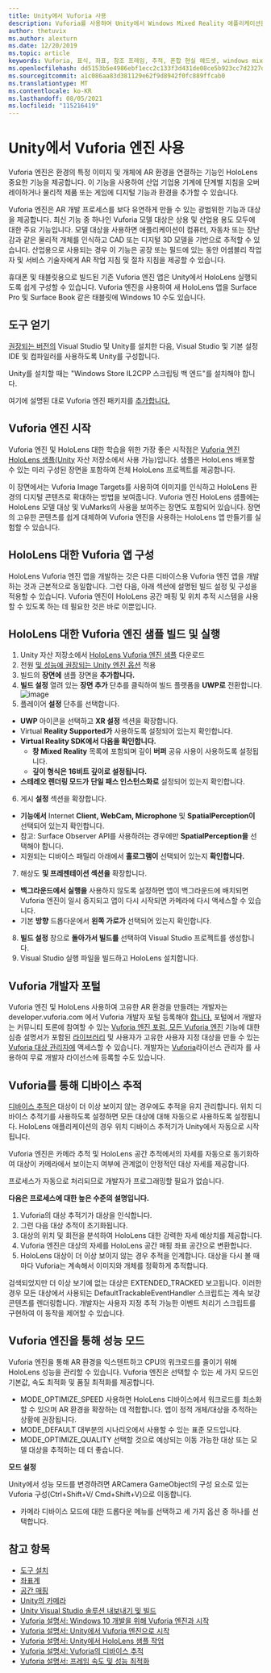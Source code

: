 ```yaml
---
title: Unity에서 Vuforia 사용
description: Vuforia를 사용하여 Unity에서 Windows Mixed Reality 애플리케이션을 빌드합니다.
author: thetuvix
ms.author: alexturn
ms.date: 12/20/2019
ms.topic: article
keywords: Vuforia, 표식, 좌표, 참조 프레임, 추적, 혼합 현실 헤드셋, windows mixed reality 헤드셋, 가상 현실 헤드셋, unity, HoloLens, 디바이스 추적, 성능 모드, Vuforia 개발자 포털
ms.openlocfilehash: dd5153b5e4986ebf1ecc2c133f3d431de08ce5b923cc7d2327d9cbda4f4df61c
ms.sourcegitcommit: a1c086aa83d381129e62f9d8942f0fc889ffcab0
ms.translationtype: MT
ms.contentlocale: ko-KR
ms.lasthandoff: 08/05/2021
ms.locfileid: "115216419"
---
```

# <a name="using-vuforia-engine-with-unity"></a>Unity에서 Vuforia 엔진 사용

Vuforia 엔진은 환경의 특정 이미지 및 개체에 AR 환경을 연결하는 기능인 HoloLens 중요한 기능을 제공합니다. 이 기능을 사용하여 산업 기업용 기계에 단계별 지침을 오버레이하거나 물리적 제품 또는 게임에 디지털 기능과 환경을 추가할 수 있습니다.

Vuforia 엔진은 AR 개발 프로세스를 보다 유연하게 만들 수 있는 광범위한 기능과 대상을 제공합니다. 최신 기능 중 하나인 Vuforia 모델 대상은 상용 및 산업용 용도 모두에 대한 주요 기능입니다. 모델 대상을 사용하면 애플리케이션이 컴퓨터, 자동차 또는 장난감과 같은 물리적 개체를 인식하고 CAD 또는 디지털 3D 모델을 기반으로 추적할 수 있습니다. 산업용으로 사용되는 경우 이 기능은 공장 또는 필드에 있는 동안 어셈블리 작업자 및 서비스 기술자에게 AR 작업 지침 및 절차 지침을 제공할 수 있습니다.

휴대폰 및 태블릿용으로 빌드된 기존 Vuforia 엔진 앱은 Unity에서 HoloLens 실행되도록 쉽게 구성할 수 있습니다. Vuforia 엔진을 사용하여 새 HoloLens 앱을 Surface Pro 및 Surface Book 같은 태블릿에 Windows 10 수도 있습니다.


## <a name="get-the-tools"></a>도구 얻기

[권장되는 버전의](../install-the-tools.md) Visual Studio 및 Unity를 설치한 다음, Visual Studio 및 기본 설정 IDE 및 컴파일러를 사용하도록 Unity를 구성합니다. 

Unity를 설치할 때는 "Windows Store IL2CPP 스크립팅 백 엔드"를 설치해야 합니다.

여기에 설명된 대로 Vuforia 엔진 패키지를 [추가합니다.](https://library.vuforia.com/content/vuforia-library/en/articles/Solution/vuforia-engine-package-hosting-for-unity.html)

## <a name="getting-started-with-vuforia-engine"></a>Vuforia 엔진 시작

Vuforia 엔진 및 HoloLens 대한 학습을 위한 가장 좋은 시작점은 [Vuforia 엔진 HoloLens 샘플(Unity](https://assetstore.unity.com/packages/templates/packs/vuforia-hololens-sample-101553) 자산 저장소에서 사용 가능)입니다. 샘플은 HoloLens 배포할 수 있는 미리 구성된 장면을 포함하여 전체 HoloLens 프로젝트를 제공합니다.

이 장면에서는 Vuforia Image Targets를 사용하여 이미지를 인식하고 HoloLens 환경의 디지털 콘텐츠로 확대하는 방법을 보여줍니다. Vuforia 엔진 HoloLens 샘플에는 HoloLens 모델 대상 및 VuMarks의 사용을 보여주는 장면도 포함되어 있습니다. 장면의 고유한 콘텐츠를 쉽게 대체하여 Vuforia 엔진을 사용하는 HoloLens 앱 만들기를 실험할 수 있습니다.



## <a name="configuring-a-vuforia-app-for-hololens"></a>HoloLens 대한 Vuforia 앱 구성

HoloLens Vuforia 엔진 앱을 개발하는 것은 다른 디바이스용 Vuforia 엔진 앱을 개발하는 것과 근본적으로 동일합니다. 그런 다음, 아래 섹션에 설명된 빌드 설정 및 구성을 적용할 수 있습니다. Vuforia 엔진이 HoloLens 공간 매핑 및 위치 추적 시스템을 사용할 수 있도록 하는 데 필요한 것은 바로 이뿐입니다.

## <a name="build-and-run-the-vuforia-engine-sample-for-hololens"></a>HoloLens 대한 Vuforia 엔진 샘플 빌드 및 실행
1.  Unity 자산 저장소에서 [HoloLens Vuforia 엔진 샘플](https://assetstore.unity.com/packages/templates/packs/vuforia-hololens-sample-101553) 다운로드
2.  전원 [및 성능에 권장되는 Unity 엔진 옵션](performance-recommendations-for-unity.md) 적용
3.  빌드의 **장면에** 샘플 장면을 **추가합니다.**
4.  **빌드 설정** 열려 있는 **장면 추가** 단추를 클릭하여 빌드 플랫폼을 **UWP로** 전환합니다.
![image](https://user-images.githubusercontent.com/45470042/89573103-173daa80-d7f8-11ea-9284-931a7b6c913d.png)
5.  플레이어 **설정** 단추를 선택합니다.  
   * **UWP** 아이콘을 선택하고 **XR 설정** 섹션을 확장합니다.
   * Virtual **Reality Supported가** 사용하도록 설정되어 있는지 확인합니다.    
   * **Virtual Reality SDK에서 다음을 확인합니다.**
     * **창 Mixed Reality** 목록에 포함되며 깊이 **버퍼** 공유 사용이 사용하도록 설정됩니다. 
     * **깊이 형식은** **16비트 깊이로 설정됩니다.** 
   * **스테레오 렌더링 모드가** **단일 패스 인스턴스화로** 설정되어 있는지 확인합니다.
6.  게시 **설정** 섹션을 확장합니다.
   * **기능에서** Internet **Client, WebCam, Microphone** 및 **SpatialPerception이** 선택되어 있는지 확인합니다.
   * 참고: Surface Observer API를 사용하려는 경우에만 **SpatialPerception을** 선택해야 합니다.
   * 지원되는 디바이스 패밀리 아래에서 **홀로그램이** 선택되어 있는지 **확인합니다.** 
7.  해상도 **및 프레젠테이션 섹션을** 확장합니다.
   * **백그라운드에서 실행을** 사용하지 않도록 설정하면 앱이 백그라운드에 배치되면 Vuforia 엔진이 일시 중지되고 앱이 다시 시작되면 카메라에 다시 액세스할 수 있습니다. 
   * 기본 **방향** 드롭다운에서 **왼쪽 가로가** 선택되어 있는지 확인합니다.
8.  **빌드 설정** 창으로 **돌아가서 빌드를** 선택하여 Visual Studio 프로젝트를 생성합니다.
9.  Visual Studio 실행 파일을 빌드하고 HoloLens 설치합니다.

## <a name="the-vuforia-developer-portal"></a>Vuforia 개발자 포털

Vuforia 엔진 및 HoloLens 사용하여 고유한 AR 환경을 만들려는 개발자는 developer.vuforia.com 에서 Vuforia 개발자 포털 등록해야 [합니다.](https://developer.vuforia.com/) 포털에서 개발자는 커뮤니티 토론에 참여할 수 있는 [Vuforia 엔진 포럼, 모든 Vuforia 엔진](https://developer.vuforia.com/forum) 기능에 대한 심층 설명서가 포함된 [라이브러리](https://library.vuforia.com/) 및 사용자가 고유한 사용자 지정 대상을 만들 수 있는 [Vuforia 대상 관리자에](https://developer.vuforia.com/target-manager) 액세스할 수 있습니다. 개발자는 [Vuforia](https://developer.vuforia.com/license-manager)라이선스 관리자 를 사용하여 무료 개발자 라이선스에 등록할 수도 있습니다.

## <a name="device-tracking-with-vuforia"></a>Vuforia를 통해 디바이스 추적

[디바이스 추적은](https://library.vuforia.com/features/environments/device-tracker-overview.html) 대상이 더 이상 보이지 않는 경우에도 추적을 유지 관리합니다. 위치 디바이스 추적기를 사용하도록 설정하면 모든 대상에 대해 자동으로 사용하도록 설정됩니다. HoloLens 애플리케이션의 경우 위치 디바이스 추적기가 Unity에서 자동으로 시작됩니다.

Vuforia 엔진은 카메라 추적 및 HoloLens 공간 추적에서의 자세를 자동으로 동기화하여 대상이 카메라에서 보이는지 여부에 관계없이 안정적인 대상 자세를 제공합니다.

프로세스가 자동으로 처리되므로 개발자가 프로그래밍할 필요가 없습니다.


**다음은 프로세스에 대한 높은 수준의 설명입니다.**
1. Vuforia의 대상 추적기가 대상을 인식합니다.
2. 그런 다음 대상 추적이 초기화됩니다.
3. 대상의 위치 및 회전을 분석하여 HoloLens 대한 강력한 자세 예상치를 제공합니다.
4. Vuforia 엔진은 대상의 자세를 HoloLens 공간 매핑 좌표 공간으로 변환합니다.
5. HoloLens 대상이 더 이상 보이지 않는 경우 추적을 인계합니다. 대상을 다시 볼 때마다 Vuforia는 계속해서 이미지와 개체를 정확하게 추적합니다.

검색되었지만 더 이상 보기에 없는 대상은 EXTENDED_TRACKED 보고됩니다. 이러한 경우 모든 대상에서 사용되는 DefaultTrackableEventHandler 스크립트는 계속 보강 콘텐츠를 렌더링합니다. 개발자는 사용자 지정 추적 가능한 이벤트 처리기 스크립트를 구현하여 이 동작을 제어할 수 있습니다.

## <a name="performance-mode-with-vuforia-engine"></a>Vuforia 엔진을 통해 성능 모드 

Vuforia 엔진을 통해 AR 환경을 익스텐트하고 CPU의 워크로드를 줄이기 위해 HoloLens 성능을 관리할 수 있습니다. Vuforia 엔진은 선택할 수 있는 세 가지 모드인 기본값, 속도 최적화 및 품질 최적화를 제공합니다. 

*   MODE_OPTIMIZE_SPEED 사용하면 HoloLens 디바이스에서 워크로드를 최소화할 수 있으며 AR 환경을 확장하는 데 적합합니다. 앱이 정적 개체/대상을 추적하는 상황에 권장됩니다.
*   MODE_DEFAULT 대부분의 시나리오에서 사용할 수 있는 표준 모드입니다.
*   MODE_OPTIMIZE_QUALITY 선택할 것으로 예상되는 이동 가능한 대상 또는 모델 대상을 추적하는 데 더 좋습니다.

**모드 설정**

Unity에서 성능 모드를 변경하려면 ARCamera GameObject의 구성 요소로 있는 Vuforia 구성(Ctrl+Shift+V/ Cmd+Shift+V)으로 이동합니다. 
*   카메라 디바이스 모드에 대한 드롭다운 메뉴를 선택하고 세 가지 옵션 중 하나를 선택합니다.


## <a name="see-also"></a>참고 항목
* [도구 설치](../install-the-tools.md)
* [좌표계](../../design/coordinate-systems.md)
* [공간 매핑](../../design/spatial-mapping.md)
* [Unity의 카메라](camera-in-unity.md)
* [Unity Visual Studio 솔루션 내보내기 및 빌드](exporting-and-building-a-unity-visual-studio-solution.md)
* [Vuforia 설명서: Windows 10 개발을 위해 Vuforia 엔진과 시작](https://library.vuforia.com/articles/Training/Getting-Started-with-Vuforia-for-Windows-10-Development.html)
* [Vuforia 설명서: Unity에서 Vuforia 엔진으로 시작](https://library.vuforia.com/articles/Training/getting-started-with-vuforia-in-unity.html)
* [Vuforia 설명서: Unity에서 HoloLens 샘플 작업](https://library.vuforia.com/articles/Solution/Working-with-the-HoloLens-sample-in-Unity.html)
* [Vuforia 설명서: Vuforia의 디바이스 추적](https://library.vuforia.com/features/environments/device-tracker-overview.html)
* [Vuforia 설명서: 프레임 속도 및 성능 최적화](https://library.vuforia.com/content/vuforia-library/en/articles/Solution/Framerate-Optimization-for-Mixed-Reality-Apps.html)
